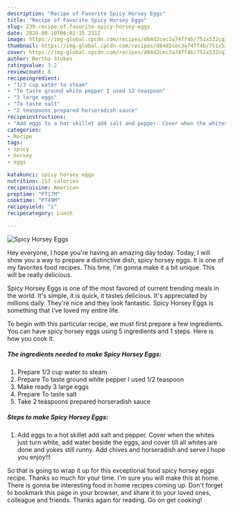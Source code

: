 ```yaml
---
description: "Recipe of Favorite Spicy Horsey Eggs"
title: "Recipe of Favorite Spicy Horsey Eggs"
slug: 239-recipe-of-favorite-spicy-horsey-eggs
date: 2020-09-10T06:01:15.231Z
image: https://img-global.cpcdn.com/recipes/d84d2cec3a74ff4b/751x532cq70/spicy-horsey-eggs-recipe-main-photo.jpg
thumbnail: https://img-global.cpcdn.com/recipes/d84d2cec3a74ff4b/751x532cq70/spicy-horsey-eggs-recipe-main-photo.jpg
cover: https://img-global.cpcdn.com/recipes/d84d2cec3a74ff4b/751x532cq70/spicy-horsey-eggs-recipe-main-photo.jpg
author: Bertha Stokes
ratingvalue: 3.2
reviewcount: 8
recipeingredient:
- "1/3 cup water to steam"
- "To taste ground white pepper I used 12 teaspoon"
- "3 large eggs"
- "To taste salt"
- "2 teaspoons prepared horseradish sauce"
recipeinstructions:
- "Add eggs to a hot skillet add salt and pepper. Cover when the whites just turn white, add water beside the eggs, and cover till all whites are done and yokes still runny. Add chives and horseradish and serve I hope you enjoy!!!"
categories:
- Recipe
tags:
- spicy
- horsey
- eggs

katakunci: spicy horsey eggs 
nutrition: 157 calories
recipecuisine: American
preptime: "PT17M"
cooktime: "PT49M"
recipeyield: "1"
recipecategory: Lunch

---
```



![Spicy Horsey Eggs](https://img-global.cpcdn.com/recipes/d84d2cec3a74ff4b/751x532cq70/spicy-horsey-eggs-recipe-main-photo.jpg)

Hey everyone, I hope you're having an amazing day today. Today, I will show you a way to prepare a distinctive dish, spicy horsey eggs. It is one of my favorites food recipes. This time, I'm gonna make it a bit unique. This will be really delicious.



Spicy Horsey Eggs is one of the most favored of current trending meals in the world. It's simple, it is quick, it tastes delicious. It's appreciated by millions daily. They're nice and they look fantastic. Spicy Horsey Eggs is something that I've loved my entire life.


To begin with this particular recipe, we must first prepare a few ingredients. You can have spicy horsey eggs using 5 ingredients and 1 steps. Here is how you cook it.

<!--inarticleads1-->

##### The ingredients needed to make Spicy Horsey Eggs:

1. Prepare 1/3 cup water to steam
1. Prepare To taste ground white pepper I used 1/2 teaspoon
1. Make ready 3 large eggs
1. Prepare To taste salt
1. Take 2 teaspoons prepared horseradish sauce




<!--inarticleads2-->

##### Steps to make Spicy Horsey Eggs:

1. Add eggs to a hot skillet add salt and pepper. Cover when the whites just turn white, add water beside the eggs, and cover till all whites are done and yokes still runny. Add chives and horseradish and serve I hope you enjoy!!!




So that is going to wrap it up for this exceptional food spicy horsey eggs recipe. Thanks so much for your time. I'm sure you will make this at home. There is gonna be interesting food in home recipes coming up. Don't forget to bookmark this page in your browser, and share it to your loved ones, colleague and friends. Thanks again for reading. Go on get cooking!
